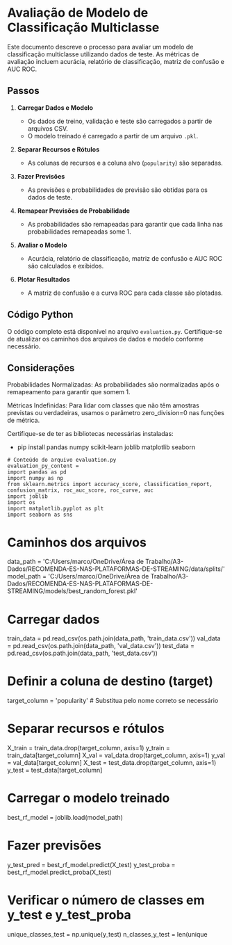 # Avaliação de Modelo de Classificação Multiclasse

Este documento descreve o processo para avaliar um modelo de classificação multiclasse utilizando dados de teste. As métricas de avaliação incluem acurácia, relatório de classificação, matriz de confusão e AUC ROC.

## Passos

1. **Carregar Dados e Modelo**
   - Os dados de treino, validação e teste são carregados a partir de arquivos CSV.
   - O modelo treinado é carregado a partir de um arquivo `.pkl`.

2. **Separar Recursos e Rótulos**
   - As colunas de recursos e a coluna alvo (`popularity`) são separadas.

3. **Fazer Previsões**
   - As previsões e probabilidades de previsão são obtidas para os dados de teste.

4. **Remapear Previsões de Probabilidade**
   - As probabilidades são remapeadas para garantir que cada linha nas probabilidades remapeadas some 1.

5. **Avaliar o Modelo**
   - Acurácia, relatório de classificação, matriz de confusão e AUC ROC são calculados e exibidos.

6. **Plotar Resultados**
   - A matriz de confusão e a curva ROC para cada classe são plotadas.

## Código Python

O código completo está disponível no arquivo `evaluation.py`. Certifique-se de atualizar os caminhos dos arquivos de dados e modelo conforme necessário.

## Considerações
Probabilidades Normalizadas: As probabilidades são normalizadas após o remapeamento para garantir que somem 1.

Métricas Indefinidas: Para lidar com classes que não têm amostras previstas ou verdadeiras, usamos o parâmetro zero_division=0 nas funções de métrica.

Certifique-se de ter as bibliotecas necessárias instaladas:

 - pip install pandas numpy scikit-learn joblib matplotlib seaborn





```
# Conteúdo do arquivo evaluation.py
evaluation_py_content = 
import pandas as pd
import numpy as np
from sklearn.metrics import accuracy_score, classification_report, confusion_matrix, roc_auc_score, roc_curve, auc
import joblib
import os
import matplotlib.pyplot as plt
import seaborn as sns
```

# Caminhos dos arquivos
data_path = 'C:/Users/marco/OneDrive/Área de Trabalho/A3-Dados/RECOMENDA-ES-NAS-PLATAFORMAS-DE-STREAMING/data/splits/'
model_path = 'C:/Users/marco/OneDrive/Área de Trabalho/A3-Dados/RECOMENDA-ES-NAS-PLATAFORMAS-DE-STREAMING/models/best_random_forest.pkl'

# Carregar dados
train_data = pd.read_csv(os.path.join(data_path, 'train_data.csv'))
val_data = pd.read_csv(os.path.join(data_path, 'val_data.csv'))
test_data = pd.read_csv(os.path.join(data_path, 'test_data.csv'))

# Definir a coluna de destino (target)
target_column = 'popularity'  # Substitua pelo nome correto se necessário

# Separar recursos e rótulos
X_train = train_data.drop(target_column, axis=1)
y_train = train_data[target_column]
X_val = val_data.drop(target_column, axis=1)
y_val = val_data[target_column]
X_test = test_data.drop(target_column, axis=1)
y_test = test_data[target_column]

# Carregar o modelo treinado
best_rf_model = joblib.load(model_path)

# Fazer previsões
y_test_pred = best_rf_model.predict(X_test)
y_test_proba = best_rf_model.predict_proba(X_test)

# Verificar o número de classes em y_test e y_test_proba
unique_classes_test = np.unique(y_test)
n_classes_y_test = len(unique
